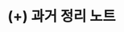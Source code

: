 # (+) 과거 정리 노트

<figure><img src="http://localhost:4000/assets/images/spring/security-1.jpg" alt=""><figcaption></figcaption></figure>



<figure><img src="http://localhost:4000/assets/images/spring/security-2.jpg" alt=""><figcaption></figcaption></figure>



<figure><img src="http://localhost:4000/assets/images/spring/security-3.jpg" alt=""><figcaption></figcaption></figure>



<figure><img src="http://localhost:4000/assets/images/spring/security-4.jpg" alt=""><figcaption></figcaption></figure>



<figure><img src="http://localhost:4000/assets/images/spring/security-5.jpg" alt=""><figcaption></figcaption></figure>



<figure><img src="http://localhost:4000/assets/images/spring/security-6.jpg" alt=""><figcaption></figcaption></figure>



<figure><img src="http://localhost:4000/assets/images/spring/security-7.jpg" alt=""><figcaption></figcaption></figure>



<figure><img src="http://localhost:4000/assets/images/spring/security-8.jpg" alt=""><figcaption></figcaption></figure>
